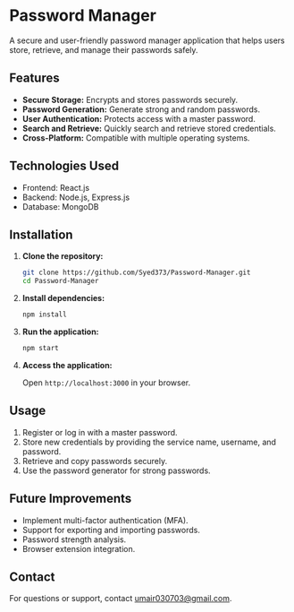 # Password Manager

A secure and user-friendly password manager application that helps users store, retrieve, and manage their passwords safely.

## Features

- **Secure Storage:** Encrypts and stores passwords securely.
- **Password Generation:** Generate strong and random passwords.
- **User Authentication:** Protects access with a master password.
- **Search and Retrieve:** Quickly search and retrieve stored credentials.
- **Cross-Platform:** Compatible with multiple operating systems.

## Technologies Used

- Frontend: React.js
- Backend: Node.js, Express.js
- Database: MongoDB 

## Installation

1. **Clone the repository:**

   ```bash
   git clone https://github.com/Syed373/Password-Manager.git
   cd Password-Manager
   ```

2. **Install dependencies:**

   ```bash
   npm install
   ```

4. **Run the application:**

   ```bash
   npm start
   ```

5. **Access the application:**

   Open `http://localhost:3000` in your browser.

## Usage

1. Register or log in with a master password.
2. Store new credentials by providing the service name, username, and password.
3. Retrieve and copy passwords securely.
4. Use the password generator for strong passwords.

## Future Improvements

- Implement multi-factor authentication (MFA).
- Support for exporting and importing passwords.
- Password strength analysis.
- Browser extension integration.

## Contact

For questions or support, contact umair030703@gmail.com.


